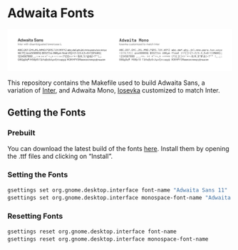 # Adwaita Fonts

![](preview.png)

This repository contains the Makefile used to build Adwaita Sans,
a variation of [Inter](https://rsms.me/inter/), and Adwaita Mono,
[Iosevka](https://typeof.net/Iosevka/) customized to match Inter.

## Getting the Fonts

### Prebuilt

You can download the latest build of the fonts [here](https://gitlab.gnome.org/GNOME/adwaita-fonts/-/pipelines). Install them by opening the .ttf files and clicking on “Install”.

### Setting the Fonts

```sh
gsettings set org.gnome.desktop.interface font-name "Adwaita Sans 11"
gsettings set org.gnome.desktop.interface monospace-font-name "Adwaita Mono 11"
```

### Resetting Fonts

```sh
gsettings reset org.gnome.desktop.interface font-name
gsettings reset org.gnome.desktop.interface monospace-font-name
```
